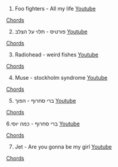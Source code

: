1. Foo fighters - All my life
[Youtube](https://youtu.be/xQ04WbgI9rg)

[Chords](https://tabs.ultimate-guitar.com/tab/foo-fighters/all-my-life-chords-386918)


2. פורטיס - תלוי על הצלב
[Youtube](https://youtu.be/iH8Glq4Bm8M)

[Chords](https://www.tab4u.com/tabs/songs/2331_%D7%A8%D7%9E%D7%99_%D7%A4%D7%95%D7%A8%D7%98%D7%99%D7%A1_-_%D7%AA%D7%9C%D7%95%D7%99_%D7%A2%D7%9C_%D7%94%D7%A6%D7%9C%D7%91.html)

3. Radiohead - weird fishes
[Youtube](https://youtu.be/V_Ydoe4Q-Gg)

[Chords](https://tabs.ultimate-guitar.com/tab/radiohead/weird-fishes-arpeggi-chords-632943)


4. Muse - stockholm syndrome
[Youtube](https://youtu.be/6IyUKwOA4JQ)

[Chords](https://tabs.ultimate-guitar.com/tab/muse/stockholm-syndrome-chords-1051440)


5. ברי סחרוף - הפוך
[Youtube](https://www.youtube.com/watch?v=OpoB6bVoxDk)

[Chords](https://www.tab4u.com/tabs/songs/893_%D7%91%D7%A8%D7%99_%D7%A1%D7%97%D7%A8%D7%95%D7%A3_%D7%95%D7%A8%D7%9E%D7%99_%D7%A4%D7%95%D7%A8%D7%98%D7%99%D7%A1_-_%D7%94%D7%A4%D7%95%D7%9A.html)

6.ברי סחרוף - כמה יוסי
[Youtube](https://www.youtube.com/watch?v=jqfmk2RLwA4)

[Chords](http://www.israeli-guitar.com/chords/index.php?letter=%C3%A1&artist_id=38&song_id=227)

 7. Jet - Are you gonna be my girl
[Youtube](https://www.youtube.com/watch?v=iptmRfE1RBQ)

[Chords](https://tabs.ultimate-guitar.com/tab/jet/are-you-gonna-be-my-girl-chords-1058317)

